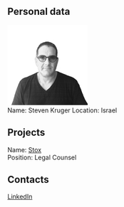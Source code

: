 ## Personal data
![ photo](../people/photo/steven_kruger.jpg)  
Name: Steven Kruger 
Location: Israel  
## Projects 
Name: [Stox](../projects/stox.md)  
Position: Legal Counsel
## Contacts
[LinkedIn](https://www.linkedin.com/in/steven-kruger-5ab27814/)  
  